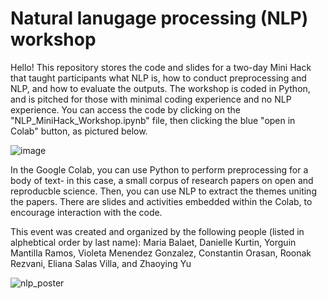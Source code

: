 # Natural lanugage processing (NLP) workshop

Hello! This repository stores the code and slides for a two-day Mini Hack that taught participants what NLP is, how to conduct preprocessing and NLP, and how to evaluate the outputs. The workshop is coded in Python, and is pitched for those with minimal coding experience and no NLP experience. You can access the code by clicking on the "NLP_MiniHack_Workshop.ipynb" file, then clicking the blue "open in Colab" button, as pictured below.

![image](https://user-images.githubusercontent.com/45391054/149728904-3d84724c-e86a-4244-81fa-13c6bd95ac5c.png)

In the Google Colab, you can use Python to perform preprocessing for a body of text- in this case, a small corpus of research papers on open and reproducble science. Then, you can use NLP to extract the themes uniting the papers. There are slides and activities embedded within the Colab, to encourage interaction with the code.

This event was created and organized by the following people (listed in alphebtical order by last name): Maria Balaet, Danielle Kurtin, Yorguin Mantilla Ramos, Violeta Menendez Gonzalez, Constantin Orasan, Roonak Rezvani, Eliana Salas Villa, and Zhaoying Yu


![nlp_poster](https://user-images.githubusercontent.com/45391054/149658014-2783fd46-222f-4ffa-b2ed-2ab22dc29389.png)
